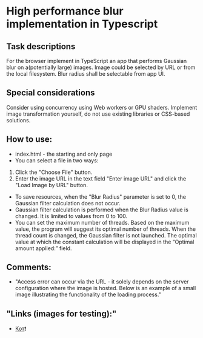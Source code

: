 # High performance blur implementation in Typescript

## Task descriptions

For the browser implement in TypeScript an app that performs Gaussian blur on a(potentially large) images. Image could be selected by URL or from the local filesystem.
Blur radius shall be selectable from app UI.

## Special considerations

Consider using concurrency using Web workers or GPU shaders.
Implement image transformation yourself, do not use existing libraries or
CSS-based solutions.

## How to use:
- index.html - the starting and only page
- You can select a file in two ways:
1) Click the "Choose File" button.
2) Enter the image URL in the text field "Enter image URL" and click the "Load Image by URL" button.
- To save resources, when the "Blur Radius" parameter is set to 0, the Gaussian filter calculation does not occur.
- Gaussian filter calculation is performed when the Blur Radius value is changed. It is limited to values from 0 to 100.
- You can set the maximum number of threads. Based on the maximum value, the program will suggest its optimal number of threads. When the thread count is changed, the Gaussian filter is not launched. The optimal value at which the constant calculation will be displayed in the “Optimal amount applied:” field.

## Сomments:
- "Access error can occur via the URL - it solely depends on the server configuration where the image is hosted. Below is an example of a small image illustrating the functionality of the loading process."

## "Links (images for testing):"
- [Кот](https://hips.hearstapps.com/hmg-prod/images/cute-cat-photos-1593441022.jpg?crop=0.670xw:1.00xh;0.167xw,0&resize=980:*)❗
